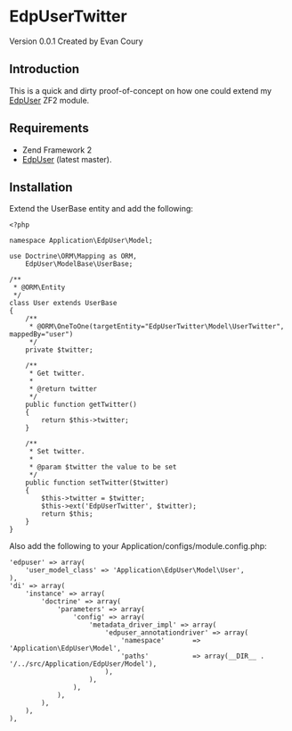 EdpUserTwitter
==============
Version 0.0.1 Created by Evan Coury

Introduction
------------

This is a quick and dirty proof-of-concept on how one could extend my 
[EdpUser](https://github.com/EvanDotPro/EdpUser) ZF2 module.

Requirements
------------

* Zend Framework 2
* [EdpUser](https://github.com/EvanDotPro/EdpUser) (latest master).

Installation
------------

Extend the UserBase entity and add the following:

    <?php

    namespace Application\EdpUser\Model;

    use Doctrine\ORM\Mapping as ORM,
        EdpUser\ModelBase\UserBase;

    /**
     * @ORM\Entity
     */
    class User extends UserBase
    {
        /**
         * @ORM\OneToOne(targetEntity="EdpUserTwitter\Model\UserTwitter", mappedBy="user")
         */
        private $twitter;
     
        /**
         * Get twitter.
         *
         * @return twitter
         */
        public function getTwitter()
        {
            return $this->twitter;
        }
     
        /**
         * Set twitter.
         *
         * @param $twitter the value to be set
         */
        public function setTwitter($twitter)
        {
            $this->twitter = $twitter;
            $this->ext('EdpUserTwitter', $twitter);
            return $this;
        }
    }


Also add the following to your Application/configs/module.config.php:

    'edpuser' => array(
        'user_model_class' => 'Application\EdpUser\Model\User',
    ),
    'di' => array(
        'instance' => array(
            'doctrine' => array(
                'parameters' => array(
                    'config' => array(
                        'metadata_driver_impl' => array(
                            'edpuser_annotationdriver' => array(
                                'namespace'       => 'Application\EdpUser\Model',
                                'paths'           => array(__DIR__ . '/../src/Application/EdpUser/Model'),
                            ),
                        ),
                    ),
                ),
            ),
        ),
    ),
